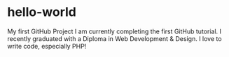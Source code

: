# hello-world
My first GitHub Project
I am currently completing the first GitHub tutorial. I recently graduated with a Diploma in Web Development & Design. I love to write code, especially PHP!
